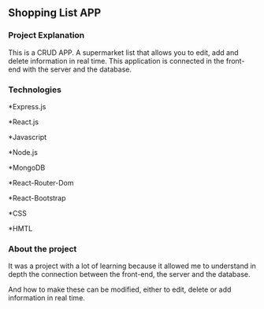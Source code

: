 ## Shopping List APP


### Project Explanation
This is a CRUD APP.
A supermarket list that allows you to edit, add and delete information in real time.
This application is connected in the front-end with the server and the database.


### Technologies

*Express.js

*React.js

*Javascript

*Node.js

*MongoDB

*React-Router-Dom

*React-Bootstrap

*CSS

*HMTL

### About the project

It was a project with a lot of learning because it allowed me to understand in depth the connection between the front-end, the server and the database.

And how to make these can be modified, either to edit, delete or add information in real time.
